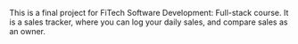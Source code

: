 This is a final project for FiTech Software Development: Full-stack course.
It is a sales tracker, where you can log your daily sales, and compare sales as an owner.